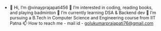 - 👋 Hi, I’m @vinayprajapati456
👀 I’m interested in coding, reading books, and playing badminton
🌱 I’m currently learning DSA & Backend dev
💞️ I’m pursuing a B.Tech in Computer Science and Engineering course from IIT Patna
📫 How to reach me - mail id - golukumarprajapati76@gmail.com

<!---
vinayprajapati456/vinayprajapati456 is a ✨ special ✨ repository because its `README.md` (this file) appears on your GitHub profile.
You can click the Preview link to take a look at your changes.
--->
